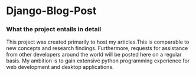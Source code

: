 # Django-Blog-Post
### What the project entails in detail


This project was created primarily to host my articles.This is comparable to new concepts and research findings.
Furthermore, requests for assistance from other developers around the world will be posted here on a regular basis.
My ambition is to gain extensive python programming experience for web development and desktop applications. 
